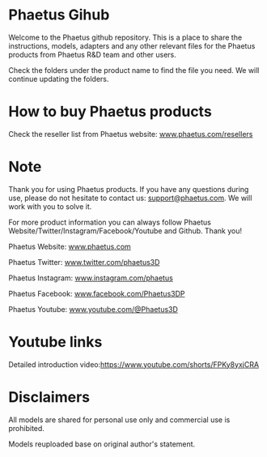 # Phaetus Gihub
Welcome to the Phaetus github repository. This is a place to share the instructions, models, adapters and any other relevant files for the Phaetus products from Phaetus R&D team and other users. 

Check the folders under the product name to find the file you need. We will continue updating the folders.

# How to buy Phaetus products
Check the reseller list from Phaetus website: www.phaetus.com/resellers

# Note
Thank you for using Phaetus products. If you have any questions during use, please do not hesitate to contact us: support@phaetus.com. We will work with you to solve it.

For more product information you can always follow Phaetus Website/Twitter/Instagram/Facebook/Youtube and Github. Thank you!

Phaetus Website: www.phaetus.com

Phaetus Twitter: www.twitter.com/phaetus3D

Phaetus Instagram: www.instagram.com/phaetus

Phaetus Facebook: www.facebook.com/Phaetus3DP

Phaetus Youtube: www.youtube.com/@Phaetus3D

# Youtube links
Detailed introduction video:https://www.youtube.com/shorts/FPKy8yxjCRA

# Disclaimers
All models are shared for personal use only and commercial use is prohibited.

Models reuploaded base on original author's statement.
